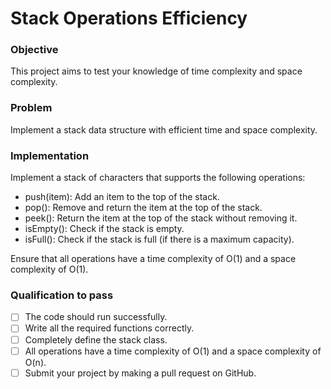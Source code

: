 # Stack Operations Efficiency

### Objective
This project aims to test your knowledge of time complexity and space complexity.

### Problem
Implement a stack data structure with efficient time and space complexity.

### Implementation

Implement a stack of characters that supports the following operations:
- push(item): Add an item to the top of the stack.
- pop(): Remove and return the item at the top of the stack.
- peek(): Return the item at the top of the stack without removing it.
- isEmpty(): Check if the stack is empty.
- isFull(): Check if the stack is full (if there is a maximum capacity).

Ensure that all operations have a time complexity of O(1) and a space complexity of O(1).


### Qualification to pass
 - [ ] The code should run successfully.
 - [ ] Write all the required functions correctly.
 - [ ] Completely define the stack class.
 - [ ] All operations have a time complexity of O(1) and a space complexity of O(n).
 - [ ] Submit your project by making a pull request on GitHub. 

